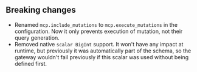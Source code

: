 ## Breaking changes

- Renamed `mcp.include_mutations` to `mcp.execute_mutations` in the configuration. Now it only prevents execution of mutation, not their query generation.
- Removed native `scalar BigInt` support. It won't have any impact at runtime, but previously it was automatically part of the schema, so the gateway wouldn't fail previously if this scalar was used without being defined first.
